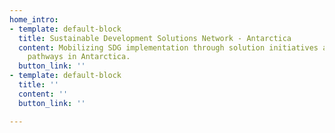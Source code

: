 ```yaml
---
home_intro:
- template: default-block
  title: Sustainable Development Solutions Network - Antarctica
  content: Mobilizing SDG implementation through solution initiatives and long-term
    pathways in Antarctica.
  button_link: ''
- template: default-block
  title: ''
  content: ''
  button_link: ''

---
```

